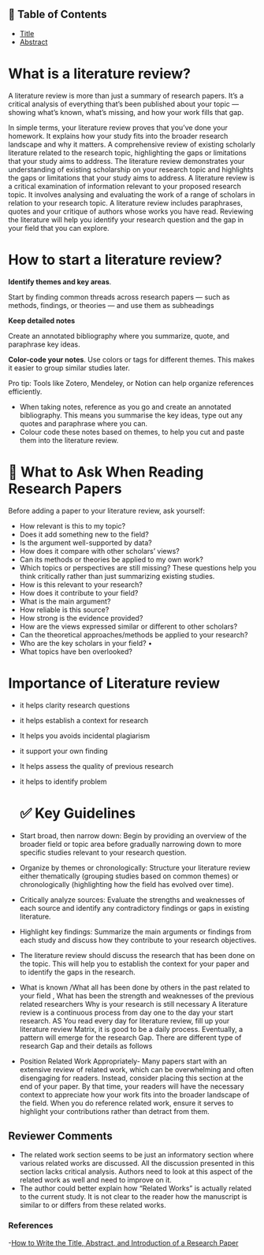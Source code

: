 
## 📑 Table of Contents  

- [Title](#Title)  
- [Abstract](#Abstract)  

# What is a literature review?

A literature review is more than just a summary of research papers. It’s a critical analysis of everything that’s been published about your topic — showing what’s known, what’s missing, and how your work fills that gap.

In simple terms, your literature review proves that you’ve done your homework. It explains how your study fits into the broader research landscape and why it matters.
A comprehensive review of existing scholarly literature related to the research topic, highlighting the gaps or limitations that your study aims to address. The literature review demonstrates your understanding of existing scholarship on your research topic and highlights the gaps or limitations that your study aims to address.
A literature review is a critical examination of information relevant to your proposed research topic. It involves analysing and evaluating the work of a range of scholars in relation to your research topic.
A literature review includes paraphrases, quotes and your critique of authors whose works you have read. Reviewing the literature will help you identify your research question and the gap in your field that you can explore.

# How to start a literature review?

**Identify themes and key areas**.

Start by finding common threads across research papers — such as methods, findings, or theories — and use them as subheadings

**Keep detailed notes**

Create an annotated bibliography where you summarize, quote, and paraphrase key ideas.

**Color-code your notes**.
Use colors or tags for different themes. This makes it easier to group similar studies later.

Pro tip: Tools like Zotero, Mendeley, or Notion can help organize references efficiently.
- When taking notes, reference as you go and create an annotated bibliography. This means you summarise the key ideas, type out any quotes and paraphrase where you can.
- Colour code these notes based on themes, to help you cut and paste them into the literature review.

 # 🧩 What to Ask When Reading Research Papers
 
 Before adding a paper to your literature review, ask yourself:
- How relevant is this to my topic?
- Does it add something new to the field?
- Is the argument well-supported by data?
- How does it compare with other scholars’ views?
- Can its methods or theories be applied to my own work?
- Which topics or perspectives are still missing?
These questions help you think critically rather than just summarizing existing studies.
-  How is this relevant to your research? 
-  How does it contribute to your field?
-  What is the main argument?
-  How reliable is this source?
-  How strong is the evidence provided?
-  How are the views expressed similar or different to other scholars?
-  Can the theoretical approaches/methods be applied to your research?
-  Who are the key scholars in your field? •
-  What topics have ben overlooked?

  # Importance of Literature review 
- it helps clarity research questions
- it helps establish a context for research
- It helps you avoids incidental plagiarism
- it support your own finding
- It helps assess the quality of previous research
- it helps to identify problem

  # ✅ Key Guidelines

- Start broad, then narrow down: Begin by providing an overview of the broader field or topic area before gradually narrowing down to more specific studies relevant to your research question.
- Organize by themes or chronologically: Structure your literature review either thematically (grouping studies based on common themes) or chronologically (highlighting how the field has evolved over time).
- Critically analyze sources: Evaluate the strengths and weaknesses of each source and identify any contradictory findings or gaps in existing literature.
-  Highlight key findings: Summarize the main arguments or findings from each study and discuss how they contribute to your research objectives.
-  The literature review should discuss the research that has been done on the topic. This will help you to establish the context for your paper and to identify the gaps in the research.
-  What is known /What all has been done by others in the past related to your field , What has been the strength and weaknesses of the previous related researchers Why is your research is still necessary A literature review is a continuous process from day one to the day your start research. AS You read every day for literature review, fill up your literature review Matrix, it is good to be a daily process. Eventually, a pattern will emerge for the research Gap. There are different type of research Gap and their details as follows
-  Position Related Work Appropriately- Many papers start with an extensive review of related work, which can be overwhelming and often disengaging for readers. Instead, consider placing this section at the end of your paper. By that time, your readers will have the necessary context to appreciate how your work fits into the broader landscape of the field. When you do reference related work, ensure it serves to highlight your contributions rather than detract from them.




  ## Reviewer Comments

- The related work section seems to be just an informatory section where various related works are discussed. All the discussion presented in this section lacks critical analysis. Authors need to look at this aspect of the related work as well and need to improve on it.
- The author could better explain how “Related Works” is actually related to the current study. It is not clear to the reader how the manuscript is similar to or differs from these related works.
  


### References
-[How to Write the Title, Abstract, and Introduction of a Research Paper](https://chatgpt.com/c/68e8b628-d3cc-8323-be94-ff1f488784a2)




️























































